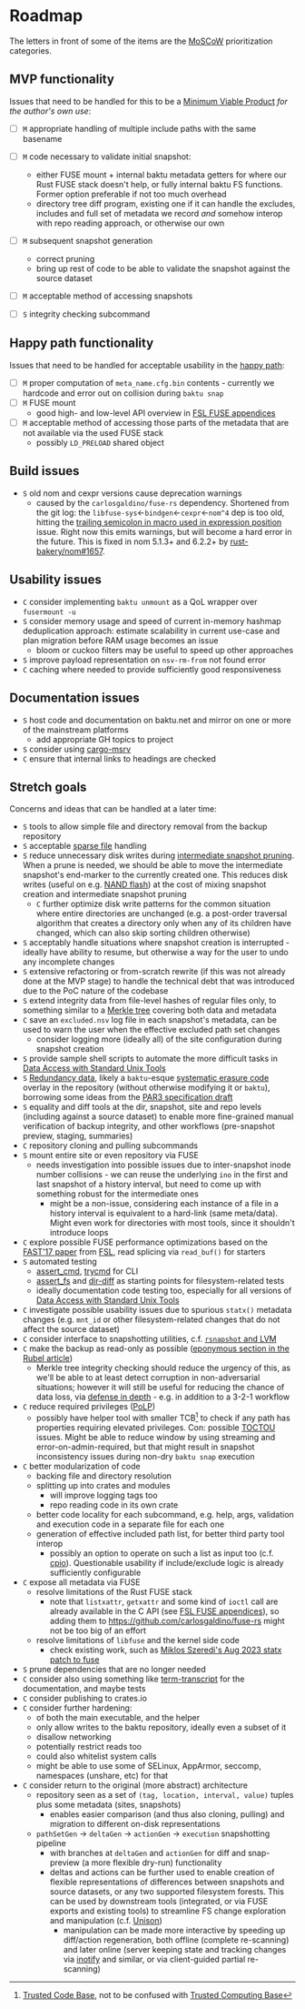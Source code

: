 # Roadmap

The letters in front of some of the items are the [MoSCoW](https://en.wikipedia.org/wiki/MoSCoW_method) prioritization categories.


## MVP functionality

Issues that need to be handled for this to be a [Minimum Viable Product](https://en.wikipedia.org/wiki/Minimum_viable_product) *for the author's own use*:

* [ ] `M` appropriate handling of multiple include paths with the same basename
* [ ] `M` code necessary to validate initial snapshot:
    * either FUSE mount + internal baktu metadata getters for where our Rust FUSE stack doesn't help, or fully internal baktu FS functions. Former option preferable if not too much overhead
    * directory tree diff program, existing one if it can handle the excludes, includes and full set of metadata we record *and* somehow interop with repo reading approach, or otherwise our own
* [ ] `M` subsequent snapshot generation
    * correct pruning
    * bring up rest of code to be able to validate the snapshot against the source dataset
* [ ] `M` acceptable method of accessing snapshots
* [ ] `S` integrity checking subcommand


## Happy path functionality

Issues that need to be handled for acceptable usability in the [happy path](https://en.wikipedia.org/wiki/Happy_path):

* [ ] `M` proper computation of `meta_name.cfg.bin` contents - currently we hardcode and error out on collision during `baktu snap`
* [ ] `M` FUSE mount
    * good high- and low-level API overview in [FSL FUSE appendices]
* [ ] `M` acceptable method of accessing those parts of the metadata that are not available via the used FUSE stack
    * possibly `LD_PRELOAD` shared object


## Build issues

* `S` old nom and cexpr versions cause deprecation warnings
    * caused by the `carlosgaldino/fuse-rs` dependency. Shortened from the git log: the `libfuse-sys`<-`bindgen`<-`cexpr`<-`nom^4` dep is too old, hitting the [trailing semicolon in macro used in expression position](https://github.com/rust-lang/rust/issues/79813) issue. Right now this emits warnings, but will become a hard error in the future. This is fixed in nom 5.1.3+ and 6.2.2+ by [rust-bakery/nom#1657](https://github.com/rust-bakery/nom/pull/1657).


## Usability issues

* `C` consider implementing `baktu unmount` as a QoL wrapper over `fusermount -u`
* `S` consider memory usage and speed of current in-memory hashmap deduplication approach: estimate scalability in current use-case and plan migration before RAM usage becomes an issue
    * bloom or cuckoo filters may be useful to speed up other approaches
* `S` improve payload representation on `nsv-rm-from` not found error
* `C` caching where needed to provide sufficiently good responsiveness


## Documentation issues

* `S` host code and documentation on baktu.net and mirror on one or more of the mainstream platforms
    * add appropriate GH topics to project
* `S` consider using [cargo-msrv](https://github.com/foresterre/cargo-msrv)
* `C` ensure that internal links to headings are checked


## Stretch goals

Concerns and ideas that can be handled at a later time:

* `S` tools to allow simple file and directory removal from the backup repository
* `S` acceptable [sparse file](https://en.wikipedia.org/wiki/Sparse_file) handling
* `S` reduce unnecessary disk writes during [intermediate snapshot pruning](repositories/v1/index.md#history-intervals). When a prune is needed, we should be able to move the intermediate snapshot's end-marker to the currently created one. This reduces disk writes (useful on e.g. [NAND flash](https://en.wikipedia.org/wiki/Flash_memory#Memory_wear)) at the cost of mixing snapshot creation and intermediate snapshot pruning
    * `C` further optimize disk write patterns for the common situation where entire directories are unchanged (e.g. a post-order traversal algorithm that creates a directory only when any of its children have changed, which can also skip sorting children otherwise)
* `S` acceptably handle situations where snapshot creation is interrupted - ideally have ability to resume, but otherwise a way for the user to undo any incomplete changes
* `S` extensive refactoring or from-scratch rewrite (if this was not already done at the MVP stage) to handle the technical debt that was introduced due to the PoC nature of the codebase
* `S` extend integrity data from file-level hashes of regular files only, to something similar to a [Merkle tree](https://en.wikipedia.org/wiki/Merkle_tree) covering both data and metadata
* `C` save an `excluded.nsv` log file in each snapshot's metadata, can be used to warn the user when the effective excluded path set changes
    * consider logging more (ideally all) of the site configuration during snapshot creation
* `S` provide sample shell scripts to automate the more difficult tasks in [Data Access with Standard Unix Tools](repositories/v1/access-with-unix-tools.md)
* `S` [Redundancy data](https://en.wikipedia.org/wiki/Error_correction_code), likely a `baktu`-esque [systematic erasure code](https://en.wikipedia.org/wiki/Systematic_code) overlay in the repository (without otherwise modifying it or `baktu`), borrowing some ideas from the [PAR3 specification draft](https://parchive.github.io/doc/Parity_Volume_Set_Specification_v3.0.html)
* `S` equality and diff tools at the dir, snapshot, site and repo levels (including against a source dataset) to enable more fine-grained manual verification of backup integrity, and other workflows (pre-snapshot preview, staging, summaries)
* `C` repository cloning and pulling subcommands
* `S` mount entire site or even repository via FUSE
    * needs investigation into possible issues due to inter-snapshot inode number collisions - we can reuse the underlying `ino` in the first and last snapshot of a history interval, but need to come up with something robust for the intermediate ones
        * might be a non-issue, considering each instance of a file in a history interval is equivalent to a hard-link (same meta/data). Might even work for directories with most tools, since it shouldn't introduce loops
* `C` explore possible FUSE performance optimizations based on the [FAST'17 paper](https://www.usenix.org/conference/fast17/technical-sessions/presentation/vangoor) from [FSL], read splicing via `read_buf()` for starters
* `S` automated testing
    * [assert_cmd](https://github.com/assert-rs/assert_cmd), [trycmd](https://github.com/assert-rs/trycmd) for CLI
    * [assert_fs](https://github.com/assert-rs/assert_fs) and [dir-diff](https://github.com/assert-rs/dir-diff) as starting points for filesystem-related tests
    * ideally documentation code testing too, especially for all versions of [Data Access with Standard Unix Tools](repositories/v1/access-with-unix-tools.md)
* `C` investigate possible usability issues due to spurious `statx()` metadata changes (e.g. `mnt_id` or other filesystem-related changes that do not affect the source dataset)
* `C` consider interface to snapshotting utilities, c.f. [`rsnapshot` and LVM](https://www.mankier.com/1/rsnapshot#Configuration-linux_lvm_cmd_lvcreate)
* `C` make the backup as read-only as possible ([eponymous section in the Rubel article](http://www.mikerubel.org/computers/rsync_snapshots/#ReadOnly))
    * Merkle tree integrity checking should reduce the urgency of this, as we'll be able to at least detect corruption in non-adversarial situations; however it will still be useful for reducing the chance of data loss, via [defense in depth](https://en.wikipedia.org/wiki/Defense_in_depth_(computing)) - e.g. in addition to a 3-2-1 workflow
* `C` reduce required privileges ([PoLP](https://en.wikipedia.org/wiki/Principle_of_least_privilege))
    * possibly have helper tool with smaller TCB[^TCB] to check if any path has properties requiring elevated privileges. Con: possible [TOCTOU](https://en.wikipedia.org/wiki/Time-of-check_to_time-of-use) issues. Might be able to reduce window by using streaming and error-on-admin-required, but that might result in snapshot inconsistency issues during non-dry `baktu snap` execution
* `C` better modularization of code
    * backing file and directory resolution
    * splitting up into crates and modules
        * will improve logging tags too
        * repo reading code in its own crate
    * better code locality for each subcommand, e.g. help, args, validation and execution code in a separate file for each one
    * generation of effective included path list, for better third party tool interop
        * possibly an option to operate on such a list as input too (c.f. [cpio](https://www.mankier.com/1/cpio)). Questionable usability if include/exclude logic is already sufficiently configurable
* `C` expose all metadata via FUSE
    * resolve limitations of the Rust FUSE stack
        * note that `listxattr`, `getxattr` and some kind of `ioctl` call are already available in the C API (see [FSL FUSE appendices]), so adding them to <https://github.com/carlosgaldino/fuse-rs> might not be too big of an effort
    * resolve limitations of `libfuse` and the kernel side code
        * check existing work, such as [Miklos Szeredi's Aug 2023 statx patch to fuse](https://lwn.net/Articles/941067/)
* `S` prune dependencies that are no longer needed
* `C` consider also using something like [term-transcript](https://github.com/slowli/term-transcript) for the documentation, and maybe tests
* `C` consider publishing to crates.io
* `C` consider further hardening:
    * of both the main executable, and the helper
    * only allow writes to the baktu repository, ideally even a subset of it
    * disallow networking
    * potentially restrict reads too
    * could also whitelist system calls
    * might be able to use some of SELinux, AppArmor, seccomp, namespaces (unshare, etc) for that
* `C` consider return to the original (more abstract) architecture
    * repository seen as a set of `(tag, location, interval, value)` tuples plus some metadata (sites, snapshots)
        * enables easier comparison (and thus also cloning, pulling) and migration to different on-disk representations
    * `pathSetGen` -> `deltaGen` -> `actionGen` -> `execution` snapshotting pipeline
        * with branches at `deltaGen` and `actionGen` for diff and snap-preview (a more flexible dry-run) functionality
        * deltas and actions can be further used to enable creation of flexible representations of differences between snapshots and source datasets, or any two supported filesystem forests. This can be used by downstream tools (integrated, or via FUSE exports and existing tools) to streamline FS change exploration and manipulation (c.f. [Unison](https://www.cis.upenn.edu/~bcpierce/unison/))
            * manipulation can be made more interactive by speeding up diff/action regeneration, both offline (complete re-scanning) and later online (server keeping state and tracking changes via [inotify](https://en.wikipedia.org/wiki/Inotify) and similar, or via client-guided partial re-scanning)


[^TCB]: [Trusted Code Base](https://www.google.com/search?q=%22trusted+code+base%22), not to be confused with [Trusted Computing Base](https://en.wikipedia.org/wiki/Trusted_computing_base)

[FSL]: https://www.fsl.cs.stonybrook.edu/all-pubs.html
[FSL FUSE appendices]: https://www.fsl.cs.stonybrook.edu/docs/fuse/fuse-article-appendices.html